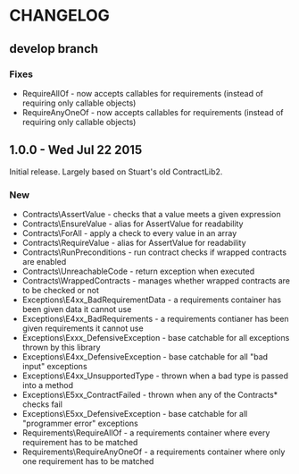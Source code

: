 # CHANGELOG

## develop branch

### Fixes

* RequireAllOf - now accepts callables for requirements (instead of requiring only callable objects)
* RequireAnyOneOf - now accepts callables for requirements (instead of requiring only callable objects)

## 1.0.0 - Wed Jul 22 2015

Initial release. Largely based on Stuart's old ContractLib2.

### New

* Contracts\AssertValue - checks that a value meets a given expression
* Contracts\EnsureValue - alias for AssertValue for readability
* Contracts\ForAll - apply a check to every value in an array
* Contracts\RequireValue - alias for AssertValue for readability
* Contracts\RunPreconditions - run contract checks if wrapped contracts are enabled
* Contracts\UnreachableCode - return exception when executed
* Contracts\WrappedContracts - manages whether wrapped contracts are to be checked or not
* Exceptions\E4xx_BadRequirementData - a requirements container has been given data it cannot use
* Exceptions\E4xx_BadRequirements - a requirements contianer has been given requirements it cannot use
* Exceptions\Exxx_DefensiveException - base catchable for all exceptions thrown by this library
* Exceptions\E4xx_DefensiveException - base catchable for all "bad input" exceptions
* Exceptions\E4xx_UnsupportedType - thrown when a bad type is passed into a method
* Exceptions\E5xx_ContractFailed - thrown when any of the Contracts\* checks fail
* Exceptions\E5xx_DefensiveException - base catchable for all "programmer error" exceptions
* Requirements\RequireAllOf - a requirements container where every requirement has to be matched
* Requirements\RequireAnyOneOf - a requirements container where only one requirement has to be matched